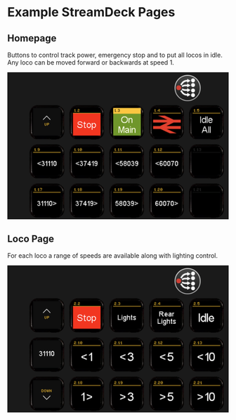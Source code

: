 # Example StreamDeck Pages

## Homepage
Buttons to control track power, emergency stop and to put all locos in idle.
Any loco can be moved forward or backwards at speed 1.

![](/images/page1.png)

## Loco Page
For each loco a range of speeds are available along with lighting control.

![](/images/page2.png)